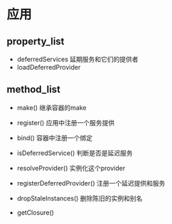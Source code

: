 # 应用
## property_list
- deferredServices                     延期服务和它们的提供者
- loadDeferredProvider                 

## method_list
- make()                               继承容器的make
- register()                           应用中注册一个服务提供
- bind()                               容器中注册一个绑定

- isDeferredService()                  判断是否是延迟服务
- resolveProvider()                    实例化这个provider
- registerDeferredProvider()           注册一个延迟提供和服务

- dropStaleInstances()                 删除陈旧的实例和别名

- getClosure()                         